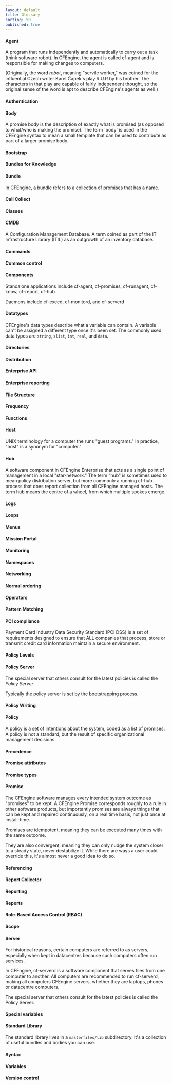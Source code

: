 ```yaml
---
layout: default
title: Glossary
sorting: 50
published: true
---
```


#### Agent

A program that runs independently and automatically to carry out a task (think software robot). In CFEngine, the agent is called cf-agent and is responsible for making changes to computers.

(Originally, the word *robot*, meaning "servile worker," was coined
for the influential Czech writer Karel Čapek's play R.U.R by his
brother. The characters in that play are capable of fairly independent
thought, so the original sense of the word is apt to describe
CFEngine's agents as well.)

#### Authentication
#### Body

A promise body is the description of exactly what is promised (as opposed to what/who is making the promise). The term `body' is used in the CFEngine syntax to mean a small template that can be used to contribute as part of a larger promise body.

#### Bootstrap
#### Bundles for Knowledge
#### Bundle

In CFEngine, a bundle refers to a collection of promises that has a name.

#### Call Collect
#### Classes

#### CMDB

A Configuration Management Database. A term coined as part of the IT Infrastructure Library (ITIL) as an outgrowth of an inventory database.

#### Commands
#### Common control
#### Components

Standalone applications include cf-agent, cf-promises, cf-runagent, cf-know, cf-report, cf-hub

Daemons include cf-execd, cf-monitord, and cf-serverd

#### Datatypes

CFEngine's data types describe what a variable can contain.  A variable can't be assigned a different type once it's been set.  The commonly used data types are `string`, `slist`, `int`, `real`, and `data`.

#### Directories
#### Distribution
#### Enterprise API
#### Enterprise reporting
#### File Structure
#### Frequency
#### Functions
#### Host

UNIX terminology for a computer the runs "guest programs." In practice, "host" is a synonym for "computer."

#### Hub

A software component in CFEngine Enterprise that acts as a single point of management in a local "star-network." The term "hub" is sometimes used to mean policy distribution server, but more commonly a running cf-hub process that does report collection from all CFEngine managed hosts. The term hub means the centre of a wheel, from which multiple spokes emerge.

#### Logs
#### Loops
#### Menus
#### Mission Portal
#### Monitoring
#### Namespaces
#### Networking
#### Normal ordering
#### Operators
#### Pattern Matching

#### PCI compliance

Payment Card Industry Data Security Standard (PCI DSS) is a set of requirements designed to ensure that ALL companies that process, store or transmit credit card information maintain a secure environment.

#### Policy Levels
#### Policy Server

The special server that others consult for the latest policies is called the *Policy Server*.

Typically the policy server is set by the bootstrapping process.

#### Policy Writing
#### Policy

A policy is a set of intentions about the system, coded as a list of promises. A policy is not a standard, but the result of specific organizational management decisions.

#### Precedence
#### Promise attributes
#### Promise types
#### Promise

The CFEngine software manages every intended system outcome as "promises" to be kept. A CFEngine Promise corresponds roughly to a rule in other software products, but importantly promises are always things that can be kept and repaired continuously, on a real time basis, not just once at install-time.

Promises are idempotent, meaning they can be executed many times with the same outcome.

They are also convergent, meaning they can only nudge the system closer to a steady state, never destabilize it.  While there are ways a user could override this, it's almost never a good idea to do so.

#### Referencing
#### Report Collector
#### Reporting
#### Reports
#### Role-Based Access Control (RBAC)
#### Scope

#### Server

For historical reasons, certain computers are referred to as servers, especially when kept in datacentres because such computers often run services.

In CFEngine, cf-serverd is a software component that serves files from one computer to another. All computers are recommended to run cf-serverd, making all computers CFEngine servers, whether they are laptops, phones or datacentre computers.

The special server that others consult for the latest policies is called the Policy Server.

#### Special variables
#### Standard Library

The standard library lives in a `masterfiles/lib` subdirectory.  It's a collection of useful bundles and bodies you can use.

#### Syntax
#### Variables
#### Version control
